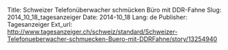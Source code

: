 Title: Schweizer Telefonüberwacher schmücken Büro mit DDR-Fahne
Slug: 2014_10_18_tagesanzeiger
Date: 2014-10_18
Lang: de
Publisher: Tagesanzeiger
Ext_url: http://www.tagesanzeiger.ch/schweiz/standard/Schweizer-Telefonueberwacher-schmuecken-Buero-mit-DDRFahne/story/13254940
